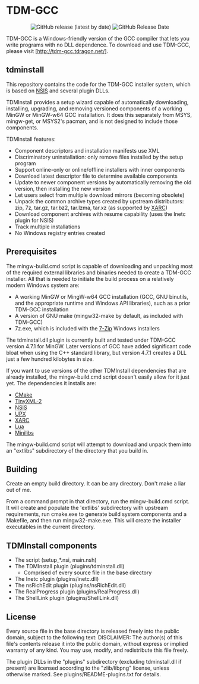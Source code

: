 # TDM-GCC

<p align="center">
<img alt="GitHub release (latest by date)" src="https://img.shields.io/github/v/release/jmeubank/tdm-gcc">
<img alt="GitHub Release Date" src="https://img.shields.io/github/release-date/jmeubank/tdm-gcc">
</p>

TDM-GCC is a Windows-friendly version of the GCC compiler that lets you write
programs with no DLL dependence. To download and use TDM-GCC, please visit
[http://tdm-gcc.tdragon.net/].


## tdminstall

This repository contains the code for the TDM-GCC installer system, which is
based on [NSIS](https://nsis.sourceforge.io/) and several plugin DLLs.

TDMInstall provides a setup wizard capable of automatically downloading,
installing, upgrading, and removing versioned components of a working MinGW
or MinGW-w64 GCC installation. It does this separately from MSYS, mingw-get,
or MSYS2's pacman, and is not designed to include those components.

TDMInstall features:
- Component descriptors and installation manifests use XML
- Discriminatory uninstallation: only remove files installed by the setup
    program
- Support online-only or online/offline installers with inner components
- Download latest descriptor file to determine available components
- Update to newer component versions by automatically removing the old
    version, then installing the new version
- Let users select from multiple download mirrors (becoming obsolete)
- Unpack the common archive types created by upstream distributors:
    zip, 7z, tar.gz, tar.bz2, tar.lzma, tar.xz (as supported by
    [XARC](https://github.com/jmeubank/xarc))
- Download component archives with resume capability (uses the Inetc plugin
    for NSIS)
- Track multiple installations
- No Windows registry entries created


## Prerequisites

The mingw-build.cmd script is capable of downloading and unpacking most of the
required external libraries and binaries needed to create a TDM-GCC installer.
All that is needed to initiate the build process on a relatively modern Windows
system are:
- A working MinGW or MingW-w64 GCC installation (GCC, GNU binutils, and the
    appropriate runtime and Windows API libraries), such as a prior TDM-GCC
    installation
- A version of GNU make (mingw32-make by default, as included with TDM-GCC)
- 7z.exe, which is included with the [7-Zip](https://www.7-zip.org/) Windows
    installers

The tdminstall.dll plugin is currently built and tested under TDM-GCC version
4.7.1 for MinGW. Later versions of GCC have added significant code bloat when
using the C++ standard library, but version 4.7.1 creates a DLL just a few
hundred kilobytes in size.

If you want to use versions of the other TDMInstall dependencies that are
already installed, the mingw-build.cmd script doesn't easily allow for it just
yet. The dependencies it installs are:
- [CMake](https://cmake.org/)
- [TinyXML-2](https://github.com/leethomason/tinyxml2)
- [NSIS](https://nsis.sourceforge.io/)
- [UPX](https://github.com/upx/upx)
- [XARC](https://github.com/jmeubank/xarc)
- [Lua](https://www.lua.org/)
- [Minilibs](https://github.com/ccxvii/minilibs)

The mingw-build.cmd script will attempt to download and unpack them into an
"extlibs" subdirectory of the directory that you build in.


## Building

Create an empty build directory. It can be any directory. Don't make a liar
out of me.

From a command prompt in that directory, run the mingw-build.cmd script. It
will create and populate the 'extlibs' subdirectory with upstream requirements,
run cmake.exe to generate build system components and a Makefile, and then run
mingw32-make.exe. This will create the installer executables in the current
directory.


## TDMInstall components

- The script (setup_*.nsi, main.nsh)
- The TDMInstall plugin (plugins/tdminstall.dll)
    - Comprised of every source file in the base directory
- The Inetc plugin (plugins/inetc.dll)
- The nsRichEdit plugin (plugins/nsRichEdit.dll)
- The RealProgress plugin (plugins/RealProgress.dll)
- The ShellLink plugin (plugins/ShellLink.dll)


## License

Every source file in the base directory is released freely into the public
domain, subject to the following text:
   DISCLAIMER:
   The author(s) of this file's contents release it into the public domain,
   without express or implied warranty of any kind. You may use, modify, and
   redistribute this file freely.

The plugin DLLs in the "plugins" subdirectory (excluding tdminstall.dll if
present) are licensed according to the "zlib/libpng" license, unless otherwise
marked. See plugins/README-plugins.txt for details.
